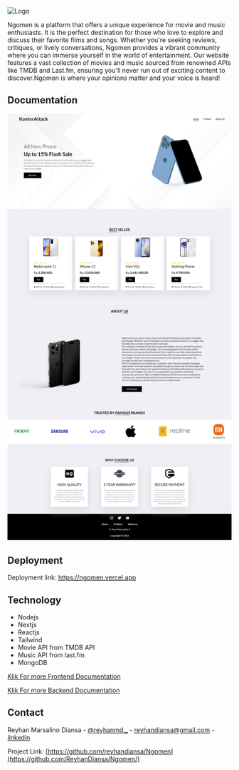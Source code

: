 ![Logo](https://dev-to-uploads.s3.amazonaws.com/uploads/articles/th5xamgrr6se0x5ro4g6.png)


Ngomen is a platform that offers a unique experience for movie and music enthusiasts. It is the perfect destination for those who love to explore and discuss their favorite films and songs. Whether you're seeking reviews, critiques, or lively conversations, Ngomen provides a vibrant community where you can immerse yourself in the world of entertainment. Our website features a vast collection of movies and music sourced from renowned APIs like TMDB and Last.fm, ensuring you'll never run out of exciting content to discover.Ngomen is where your opinions matter and your voice is heard!

## Documentation

![App Screenshot](https://github.com/ReyhanDiansa/KonterAttack/blob/main/public/assets/images/ss.png)

## Deployment

Deployment link:
  https://ngomen.vercel.app


## Technology

- Nodejs
- Nextjs
- Reactjs
- Tailwind
- Movie API from TMDB API
- Music API from last.fm
- MongoDB

[Klik For more Frontend Documentation](https://github.com/ReyhanDiansa/Ngomen/frontend)

[Klik For more Backend Documentation](https://github.com/ReyhanDiansa/Ngomen/backend)

## Contact

Reyhan Marsalino Diansa - [@reyhanmd._](https://instagram.com/reyhanmd._) - reyhandiansa@gmail.com - [linkedin](https://www.linkedin.com/in/reyhan-marsalino-diansa-02052a247/)

Project Link: [https://github.com/reyhandiansa/Ngomen](https://github.com/ReyhanDiansa/Ngomen/)



